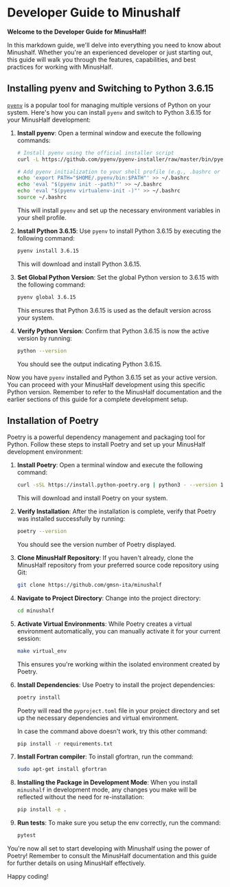# Developer Guide to Minushalf

**Welcome to the Developer Guide for MinusHalf!**

In this markdown guide, we'll delve into everything you need to know about Minushalf. Whether you're an experienced developer or just starting out, this guide will walk you through the features, capabilities, and best practices for working with MinusHalf. 

## Installing pyenv and Switching to Python 3.6.15

[`pyenv`](https://github.com/pyenv/pyenv) is a popular tool for managing multiple versions of Python on your system. Here's how you can install `pyenv` and switch to Python 3.6.15 for your MinusHalf development:

1. **Install pyenv**: Open a terminal window and execute the following commands:

   ```bash
   # Install pyenv using the official installer script
   curl -L https://github.com/pyenv/pyenv-installer/raw/master/bin/pyenv-installer | bash

   # Add pyenv initialization to your shell profile (e.g., .bashrc or .zshrc)
   echo 'export PATH="$HOME/.pyenv/bin:$PATH"' >> ~/.bashrc
   echo 'eval "$(pyenv init --path)"' >> ~/.bashrc
   echo 'eval "$(pyenv virtualenv-init -)"' >> ~/.bashrc
   source ~/.bashrc
   ```

   This will install `pyenv` and set up the necessary environment variables in your shell profile.

2. **Install Python 3.6.15**: Use `pyenv` to install Python 3.6.15 by executing the following command:

   ```bash
   pyenv install 3.6.15
   ```

   This will download and install Python 3.6.15.

3. **Set Global Python Version**: Set the global Python version to 3.6.15 with the following command:

   ```bash
   pyenv global 3.6.15
   ```

   This ensures that Python 3.6.15 is used as the default version across your system.

4. **Verify Python Version**: Confirm that Python 3.6.15 is now the active version by running:

   ```bash
   python --version
   ```

   You should see the output indicating Python 3.6.15.

Now you have `pyenv` installed and Python 3.6.15 set as your active version. You can proceed with your MinusHalf development using this specific Python version. Remember to refer to the MinusHalf documentation and the earlier sections of this guide for a complete development setup.


## Installation of Poetry

Poetry is a powerful dependency management and packaging tool for Python. Follow these steps to install Poetry and set up your MinusHalf development environment:

1. **Install Poetry**: Open a terminal window and execute the following command:

   ```bash
   curl -sSL https://install.python-poetry.org | python3 - --version 1.3.2
   ```

   This will download and install Poetry on your system.

2. **Verify Installation**: After the installation is complete, verify that Poetry was installed successfully by running:

   ```bash
   poetry --version
   ```

   You should see the version number of Poetry displayed.

3. **Clone MinusHalf Repository**: If you haven't already, clone the MinusHalf repository from your preferred source code repository using Git:

   ```bash
   git clone https://github.com/gmsn-ita/minushalf
   ```

4. **Navigate to Project Directory**: Change into the project directory:

   ```bash
   cd minushalf
   ```

5. **Activate Virtual Environments**: While Poetry creates a virtual environment automatically, you can manually activate it for your current session:

   ```bash
   make virtual_env
   ```

   This ensures you're working within the isolated environment created by Poetry.

6. **Install Dependencies**: Use Poetry to install the project dependencies:

   ```bash
   poetry install
   ```

   Poetry will read the `pyproject.toml` file in your project directory and set up the necessary dependencies and virtual environment.

   In case the command above doesn't work, try this other command:
   ```bash
   pip install -r requirements.txt
   ```

7. **Install Fortran compiler**: To install gfortran, run the command:

   ```bash
   sudo apt-get install gfortran
   ```


8. **Installing the Package in Development Mode**: When you install `minushalf` in development mode, any changes you make will be reflected without the need for re-installation:

   ```bash
   pip install -e .
   ```

9. **Run tests**: To make sure you setup the env correctly, run the command:

   ```bash
   pytest
   ```

You're now all set to start developing with Minushalf using the power of Poetry! Remember to consult the MinusHalf documentation and this guide for further details on using MinusHalf effectively.

Happy coding!
